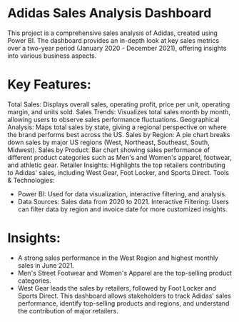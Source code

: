 # Adidas Sales Analysis Dashboard
This project is a comprehensive sales analysis of Adidas, created using Power BI. The dashboard provides an in-depth look at key sales metrics over a two-year period (January 2020 - December 2021), offering insights into various business aspects.

# Key Features:

Total Sales: Displays overall sales, operating profit, price per unit, operating margin, and units sold.
Sales Trends: Visualizes total sales month by month, allowing users to observe sales performance fluctuations.
Geographical Analysis: Maps total sales by state, giving a regional perspective on where the brand performs best across the US.
Sales by Region: A pie chart breaks down sales by major US regions (West, Northeast, Southeast, South, Midwest).
Sales by Product: Bar chart showing sales performance of different product categories such as Men's and Women's apparel, footwear, and athletic gear.
Retailer Insights: Highlights the top retailers contributing to Adidas' sales, including West Gear, Foot Locker, and Sports Direct.
Tools & Technologies:
- Power BI: Used for data visualization, interactive filtering, and analysis.
- Data Sources: Sales data from 2020 to 2021.
Interactive Filtering: Users can filter data by region and invoice date for more customized insights.

# Insights:
- A strong sales performance in the West Region and highest monthly sales in June 2021.
- Men's Street Footwear and Women's Apparel are the top-selling product categories.
- West Gear leads the sales by retailers, followed by Foot Locker and Sports Direct.
This dashboard allows stakeholders to track Adidas' sales performance, identify top-selling products and regions, and understand the contribution of major retailers.
